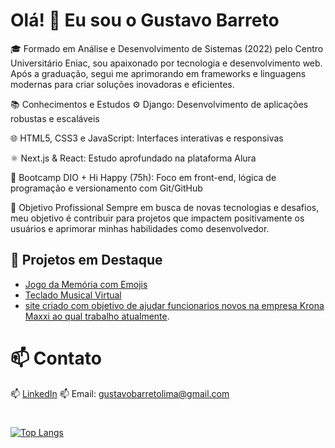 # Olá! 👋 Eu sou o Gustavo Barreto

🎓 Formado em Análise e Desenvolvimento de Sistemas (2022) pelo Centro Universitário Eniac, sou apaixonado por tecnologia e desenvolvimento web. Após a graduação, segui me aprimorando em frameworks e linguagens modernas para criar soluções inovadoras e eficientes.

📚 Conhecimentos e Estudos
⚙️ Django: Desenvolvimento de aplicações robustas e escaláveis

🌐 HTML5, CSS3 e JavaScript: Interfaces interativas e responsivas

⚛️ Next.js & React: Estudo aprofundado na plataforma Alura

🧠 Bootcamp DIO + Hi Happy (75h): Foco em front-end, lógica de programação e versionamento com Git/GitHub

🚀 Objetivo Profissional
Sempre em busca de novas tecnologias e desafios, meu objetivo é contribuir para projetos que impactem positivamente os usuários e aprimorar minhas habilidades como desenvolvedor.


## 📌 Projetos em Destaque
- [Jogo da Memória com Emojis](https://github.com/GustavoBarretoLima/jogo-da-memoria)
- [Teclado Musical Virtual](https://github.com/GustavoBarretoLima/js-music-keyboard-virtual)
- [site criado com objetivo de ajudar funcionarios novos na empresa Krona Maxxi ao qual trabalho atualmente](https://kronatec.github.io/procedimentos/index.html).

# 📫 Contato

📫 [LinkedIn](https://www.linkedin.com/in/gustavo-barreto-5341a9217)
📫 Email: gustavobarretolima@gmail.com

#

[![Top Langs](https://github-readme-stats.vercel.app/api/top-langs/?username=GustavoBarretoLima&layout=compact&theme=radical)](https://github.com/GustavoBarretoLima)
